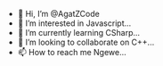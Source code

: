 - 👋 Hi, I’m @AgatZCode
- 👀 I’m interested in Javascript...
- 🌱 I’m currently learning CSharp...
- 💞️ I’m looking to collaborate on C++...
- 📫 How to reach me Ngewe...

<!---
AgatZCode/AgatZCode is a ✨ special ✨ repository because its `README.md` (this file) appears on your GitHub profile.
You can click the Preview link to take a look at your changes.
--->
